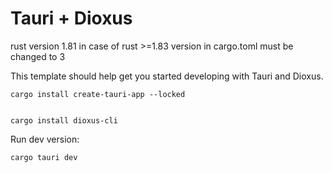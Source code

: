 # Tauri + Dioxus

rust version 1.81 
in case of rust >=1.83 
version in cargo.toml must be changed to 3

This template should help get you started developing with Tauri and Dioxus.

    cargo install create-tauri-app --locked


    cargo install dioxus-cli

Run dev version:

    cargo tauri dev